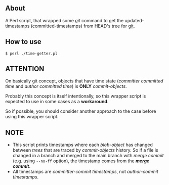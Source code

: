 ## About
A Perl script, that wrapped some _git_ command to get the updated-timestamps (committed-timestamps) from HEAD's tree for [git](https://git-scm.com/).

## How to use

```
$ perl ./time-getter.pl
```

## ATTENTION
On basically git concept, objects that have time state (_committer committed time_ and _author committed time_) is **ONLY** _commit-objects_.

Probably this concept is itself intentionally, so this wrapper script is expected to use in some cases as a **workaround**.

So if possible, you should consider another approach to the case before using this wrapper script.

## NOTE
- This script prints timestamps where each _blob-object_ has changed between _trees_ that are traced by _commit-objects_ history. So if a file is changed in a branch and merged to the main branch with _merge commit_ (e.g. using `--no-ff` option), the timestamp comes from the **_merge commit_**.
- All timestamps are _committer-commit timestamps_, not _author-commit timestamps_.
